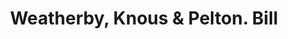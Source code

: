 ---
doi: 10.7916/D8FT9Z1S
date_other: '1871'
date_other_textual: '1871'
form: printed ephemera
genre:
- Invoices
name:
- Weatherby, Knous & Pelton
object_in_context_url: https://biggert.cul.columbia.edu/items/view/ave_biggert_00078
subject_hierarchical_geographic:
- Hartford, Connecticut, United States
subject_name:
- Weatherby, Knous & Pelton
title: Weatherby, Knous & Pelton. Bill
sort_title: Weatherby, Knous & Pelton. Bill
call_number: ave_biggert_00078
coordinates:
- 41.7625,-72.67416666666666
pid: ave_biggert_00078
identifiers: ave_biggert_00078
thumbnail: https://derivativo-2.library.columbia.edu/iiif/2/ldpd:343021/full/!256,256/0/native.jpg
permalink: "/biggert/ave_biggert_00078/"
layout: iiif-image-page
---